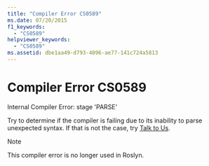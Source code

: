 ```yaml
---
title: "Compiler Error CS0589"
ms.date: 07/20/2015
f1_keywords:
  - "CS0589"
helpviewer_keywords:
  - "CS0589"
ms.assetid: dbe1aa49-d793-4096-ae77-141c724a5813
---
```

# Compiler Error CS0589

Internal Compiler Error: stage 'PARSE'

 Try to determine if the compiler is failing due to its inability to parse unexpected syntax. If that is not the case, try [Talk to Us](/visualstudio/ide/feedback-options).
 
> [!NOTE]
> This compiler error is no longer used in Roslyn.
